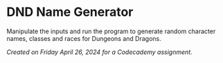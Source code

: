 DND Name Generator
==================

Manipulate the inputs and run the program to generate random character names, classes and races for Dungeons and Dragons. 

*Created on Friday April 26, 2024 for a Codecademy assignment.*
